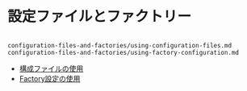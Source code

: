 # 設定ファイルとファクトリー

```{toctree}

configuration-files-and-factories/using-configuration-files.md
configuration-files-and-factories/using-factory-configuration.md
```

* [構成ファイルの使用](./configuration-files-and-factories/using-configuration-files.md)
* [Factory設定の使用](./configuration-files-and-factories/using-factory-configuration.md)